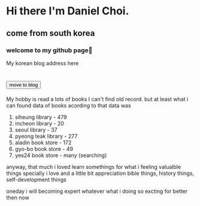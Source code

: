 # Hi there I'm Daniel Choi.
## come from south korea
### welcome to my github page👋


My korean blog address here <h1><a href="https://tutorialing.tistory.com/"><button type="button">move to blog</button></a></h1>

My hobby is read a lots of books
I can't find old record. but at least what i can found data of books
acording to that data was
1. siheung library - 479
2. incheon library - 20
3. seoul library - 37
4. pyeong teak library - 277
5. aladin book store - 172
6. gyo-bo book store - 49
7. yes24 book store - many (searching)

anyway, that much i loved learn somethings for what i feeling valualble things
specially i love and a little bit appreciation bible things, history things, self-development things

oneday i will becoming expert whatever what i doing
so excting for better then now
<!--
**daniel4191/daniel4191** is a ✨ _special_ ✨ repository because its `README.md` (this file) appears on your GitHub profile.

Here are some ideas to get you started:

- 🔭 I’m currently working on ...
- 🌱 I’m currently learning ...
- 👯 I’m looking to collaborate on ...
- 🤔 I’m looking for help with ...
- 💬 Ask me about ...
- 📫 How to reach me: ...
- 😄 Pronouns: ...
- ⚡ Fun fact: ...
-->

